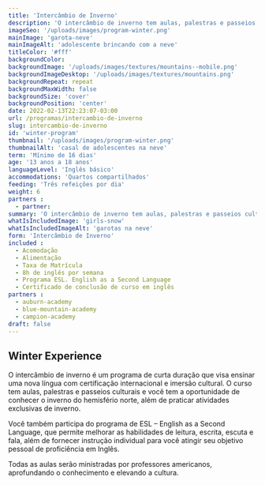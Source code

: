 ```yaml
---
title: 'Intercâmbio de Inverno'
description: 'O intercâmbio de inverno tem aulas, palestras e passeios culturais e você tem a oportunidade de conhecer o inverno do hemisfério norte, além de praticar atividades exclusivas de inverno.'
imageSeo: '/uploads/images/program-winter.png'
mainImage: 'garota-neve'
mainImageAlt: 'adolescente brincando com a neve'
titleColor: '#fff'
backgroundColor:
backgroundImage: '/uploads/images/textures/mountains--mobile.png'
backgroundImageDesktop: '/uploads/images/textures/mountains.png'
backgroundRepeat: repeat
backgroundMaxWidth: false
backgroundSize: 'cover'
backgroundPosition: 'center'
date: 2022-02-13T22:23:07-03:00
url: /programas/intercambio-de-inverno
slug: intercambio-de-inverno
id: 'winter-program'
thumbnail: '/uploads/images/program-winter.png'
thumbnailAlt: 'casal de adolescentes na neve'
term: 'Mínimo de 16 dias'
age: '13 anos a 18 anos'
languageLevel: 'Inglês básico'
accommodations: 'Quartos compartilhados'
feeding: 'Três refeições por dia'
weight: 6
partners :
  - partner:
summary: 'O intercâmbio de inverno tem aulas, palestras e passeios culturais e você tem a oportunidade de conhecer o inverno do hemisfério norte, além de praticar atividades exclusivas de inverno.'
whatIsIncludedImage: 'girls-snow'
whatIsIncludedImageAlt: 'garotas na neve'
form: 'Intercâmbio de Inverno'
included :
  - Acomodação
  - Alimentação
  - Taxa de Matrícula
  - 8h de inglês por semana
  - Programa ESL. English as a Second Language
  - Certificado de conclusão de curso em inglês
partners :
  - auburn-academy
  - blue-mountain-academy
  - campion-academy
draft: false
---
```


## Winter Experience

O intercâmbio de inverno é um programa de curta duração que visa ensinar uma nova língua com certificação internacional e imersão cultural. O curso tem aulas, palestras e passeios culturais e você tem a oportunidade de conhecer o inverno do hemisfério norte, além de praticar atividades exclusivas de inverno.

Você também participa do programa de ESL – English as a Second Language, que permite melhorar as habilidades de leitura, escrita, escuta e fala, além de fornecer instrução individual para você atingir seu objetivo pessoal de proficiência em Inglês.

Todas as aulas serão ministradas por professores americanos, aprofundando o conhecimento e elevando a cultura.


